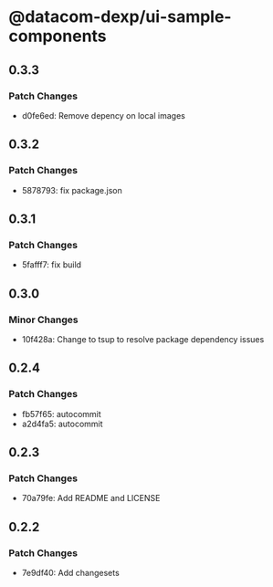 # @datacom-dexp/ui-sample-components

## 0.3.3

### Patch Changes

- d0fe6ed: Remove depency on local images

## 0.3.2

### Patch Changes

- 5878793: fix package.json

## 0.3.1

### Patch Changes

- 5fafff7: fix build

## 0.3.0

### Minor Changes

- 10f428a: Change to tsup to resolve package dependency issues

## 0.2.4

### Patch Changes

- fb57f65: autocommit
- a2d4fa5: autocommit

## 0.2.3

### Patch Changes

- 70a79fe: Add README and LICENSE

## 0.2.2

### Patch Changes

- 7e9df40: Add changesets
